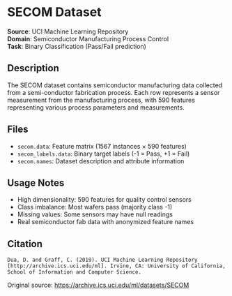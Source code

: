# SECOM Dataset

**Source**: UCI Machine Learning Repository  
**Domain**: Semiconductor Manufacturing Process Control  
**Task**: Binary Classification (Pass/Fail prediction)

## Description

The SECOM dataset contains semiconductor manufacturing data collected from a semi-conductor fabrication process. Each row represents a sensor measurement from the manufacturing process, with 590 features representing various process parameters and measurements.

## Files

- `secom.data`: Feature matrix (1567 instances × 590 features)
- `secom_labels.data`: Binary target labels (-1 = Pass, +1 = Fail)  
- `secom.names`: Dataset description and attribute information

## Usage Notes

- High dimensionality: 590 features for quality control sensors
- Class imbalance: Most wafers pass (majority class -1)
- Missing values: Some sensors may have null readings
- Real semiconductor fab data with anonymized feature names

## Citation

```
Dua, D. and Graff, C. (2019). UCI Machine Learning Repository
[http://archive.ics.uci.edu/ml]. Irvine, CA: University of California,
School of Information and Computer Science.
```

Original source: https://archive.ics.uci.edu/ml/datasets/SECOM
